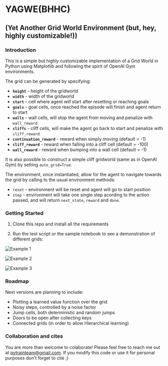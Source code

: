 [//]: # (Image References)

[logo]: https://github.com/pytrainai/gridworld/blob/master/assets/logo.png
[example1]: https://github.com/pytrainai/gridworld/blob/master/figures/example_1.png "Grid for example 1"
[example2]: https://github.com/pytrainai/gridworld/blob/master/figures/example_2.png "Grid for example 2"
[example3]: https://github.com/pytrainai/gridworld/blob/master/figures/example_3.png "Grid for example 3"

# YAGWE(BHHC)

## (Yet Another Grid World Environment (but, hey, highly customizable!))

### Introduction

This is a simple but highly customizable implementation of a Grid World in Python using Matplotlib and following the spirit of OpenAI Gym environments.


The grid can be generated by specifying:
- **`height`** - height of the gridworld
- **`width`** - width of the gridworld
- **`start`** - cell where agent will start after resetting or reaching goals
- **`goals`** - goal cells, once reached the episode will finish and agent return to start
- **`walls`** - wall cells, will stop the agent from moving and penalize with `wall_reward`
- **`cliffs`** - cliff cells, will make the agent go back to start and penalize with `cliff_reward`
- **`continuation_reward`** - reward when simply moving (default = -1)
- **`cliff_reward`** - reward when falling into a cliff cell (default = -100)
- **`wall_reward`** - reward when bumping into a wall cell (default = -1)

It is also possible to construct a simple cliff gridworld (same as in OpenAI Gym) by setting `auto_grid=True`.

The environment, once instantiated, allow for the agent to navigate towards the grid by calling to the usual environment methods:

- `reset` - environment will be reset and agent will go to start position
- `step` - environment will take one single step acording to the action passed, and will return `next_state`, `reward` and `done`.

### Getting Started

1. Clone this repo and install all the requirements 

2. Run the test script or the sample notebook to see a demonstration of different grids:

![Example 1][example1]

![Example 2][example2]

![Example 3][example3]


### Roadmap

Next versions are planning to include:

 - Plotting a learned value function over the grid
 - Noisy steps, controlled by a noise factor
 - Jump cells, both deterministic and random jumps
 - Doors to be open after collecting keys
 - Connected grids (in order to allow Hierarchical learning)


### Collaboration and cites

You are more than welcome to colaborate! Please feel free to reach me out at pytrainteam@gmail.com. If you modify this code or use it for personal purposes don't forget to cite ;)